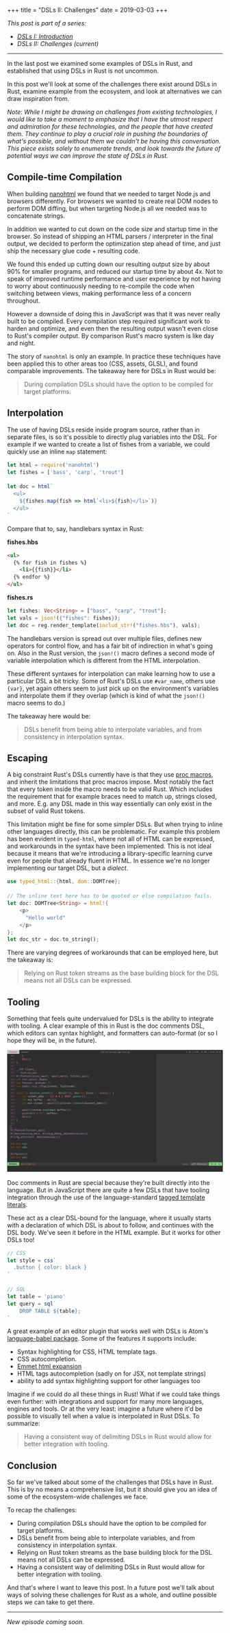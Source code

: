 +++
title = "DSLs II: Challenges"
date = 2019-03-03
+++

_This post is part of a series:_

- [_DSLs I: Introduction_](/dsls-1)
- _DSLs II: Challenges (current)_

---

In the last post we examined some examples of DSLs in Rust, and established that
using DSLs in Rust is not uncommon.

In this post we'll look at some of the challenges there exist around DSLs in Rust, examine example
from the ecosystem, and look at alternatives we can draw inspiration from.

_Note: While I might be drawing on challenges from existing technologies, I would like to take a
moment to emphasize that I have the utmost respect and admiration for these technologies, and the
people that have created them. They continue to play a crucial role in pushing the boundaries of
what's possible, and without them we couldn't be having this conversation. This piece exists solely
to enumerate trends, and look towards the future of potential ways we can improve the state of DSLs
in Rust._

## Compile-time Compilation
When building [nanohtml](https://github.com/choojs/nanohtml) we found that we needed to target
Node.js and browsers differently. For browsers we wanted to create real DOM nodes to perform DOM
diffing, but when targeting Node.js all we needed was to concatenate strings.

In addition we wanted to cut down on the code size and startup time in the browser. So instead of
shipping an HTML parsers / interpreter in the final output, we decided to perform the optimization
step ahead of time, and just ship the necessary glue code + resulting code.

We found this ended up cutting down our resulting output size by about 90% for smaller programs, and
reduced our startup time by about 4x. Not to speak of improved runtime performance and user
experience by not having to worry about continuously needing to re-compile the code when switching
between views, making performance less of a concern throughout.

However a downside of doing this in JavaScript was that it was never really built to be compiled.
Every compilation step required significant work to harden and optimize, and even then the resulting
output wasn't even close to Rust's compiler output. By comparison Rust's macro system is like day
and night.

The story of `nanohtml` is only an example. In practice these techniques have been applied this to
other areas too (CSS, assets, GLSL), and found comparable improvements. The takeaway here for DSLs
in Rust would be:

> During compilation DSLs should have the option to be compiled for target platforms.

## Interpolation
The use of having DSLs reside inside program source, rather than in separate files, is so it's
possible to directly plug variables into the DSL. For example if we wanted to create a list of
fishes from a variable, we could quickly use an inline `map` statement:

```js
let html = require('nanohtml')
let fishes = ['bass', 'carp', 'trout']

let doc = html`
  <ul>
    ${fishes.map(fish => html`<li>${fish}</li>`)}
  </ul>
`
```

Compare that to, say, handlebars syntax in Rust:

__fishes.hbs__
```html
<ul>
  {% for fish in fishes %}
    <li>{{fish}}</li>
  {% endfor %}
</ul>
```

__fishes.rs__
```rust
let fishes: Vec<String> = ["bass", "carp", "trout"];
let vals = json!({"fishes": fishes});
let doc = reg.render_template(includ_str!("fishes.hbs"), vals);
```

The handlebars version is spread out over multiple files, defines new operators for control flow,
and has a fair bit of indirection in what's going on. Also in the Rust version, the `json!()` macro
defines a second mode of variable interpolation which is different from the HTML interpolation.

These different syntaxes for interpolation can make learning how to use a particular DSL a bit
tricky. Some of Rust's DSLs use `#var_name`, others use `{var}`, yet again others seem to just pick
up on the environment's variables and interpolate them if they overlap (which is kind of what the
`json!()` macro seems to do.)

The takeaway here would be:

> DSLs benefit from being able to interpolate variables, and from consistency in interpolation
> syntax.

## Escaping
A big constraint Rust's DSLs currently have is that they use [proc
macros](https://doc.rust-lang.org/proc_macro/index.html), and inherit the limitations that proc
macros impose. Most notably the fact that every token inside the macro needs to be valid Rust. Which
includes the requirement that for example braces need to match up, strings closed, and more. E.g.
any DSL made in this way essentially can only exist in the subset of valid Rust tokens.

This limitation might be fine for some simpler DSLs. But when trying to inline other languages
directly, this can be problematic. For example this problem has been evident in `typed-html`, where
not all of HTML can be expressed, and workarounds in the syntax have been implemented. This is
not ideal because it means that we're introducing a library-specific learning curve even for people
that already fluent in HTML. In essence we're no longer implementing our target DSL, but a
_dialect_.

```rust
use typed_html::{html, dom::DOMTree};

// The inline text here has to be quoted or else compilation fails.
let doc: DOMTree<String> = html!{
    <p>
      "Hello world"
    </p>
};
let doc_str = doc.to_string();
```

There are varying degrees of workarounds that can be employed here, but the takeaway is:

> Relying on Rust token streams as the base building block for the DSL means not all DSLs can be
> expressed.

## Tooling
Something that feels quite undervalued for DSLs is the ability to integrate with tooling. A clear
example of this in Rust is the doc comments DSL, which editors can syntax highlight, and formatters
can auto-format (or so I hope they will be, in the future).

![syntax highlighting for Rust doc comments in vim](./screenshot.png)

Doc comments in Rust are special because they're built directly into the language.
But in JavaScript there are quite a few DSLs that have tooling integration through the use of the
language-standard [tagged template
literals](https://developer.mozilla.org/en-US/docs/Web/JavaScript/Reference/Template_literals#Tagged_templates).

These act as a clear DSL-bound for the language, where it usually starts with a declaration of which
DSL is about to follow, and continues with the DSL body. We've seen it before in the HTML
example. But it works for other DSLs too!

```js
// CSS
let style = css`
  .button { color: black }
`

// SQL
let table = 'piano'
let query = sql`
    DROP TABLE ${table};
`
```

A great example of an editor plugin that works well with DSLs is Atom's [language-babel
package](https://github.com/gandm/language-babel#javascript-tagged-template-literal-grammar-extensions).
Some of the features it supports include:

- Syntax highlighting for CSS, HTML template tags.
- CSS autocompletion.
- [Emmet html expansion](https://docs.emmet.io/)
- HTML tags autocompletion (sadly on for JSX, not template strings)
- ability to add syntax highlighting support for other languages too

Imagine if we could do all these things in Rust! What if we could take things even further: with
integrations and support for many more languages, engines and tools. Or at the very least: imagine a
future where it'd be possible to visually tell when a value is interpolated in Rust DSLs. To
summarize:

> Having a consistent way of delimiting DSLs in Rust would allow for better integration with
> tooling.

## Conclusion
So far we've talked about some of the challenges that DSLs have in Rust. This is by no means a
comprehensive list, but it should give you an idea of some of the ecosystem-wide challenges we face.

To recap the challenges:

- During compilation DSLs should have the option to be compiled for target platforms.
- DSLs benefit from being able to interpolate variables, and from consistency in interpolation
  syntax.
- Relying on Rust token streams as the base building block for the DSL means not all DSLs can be
  expressed.
- Having a consistent way of delimiting DSLs in Rust would allow for better integration with tooling.

And that's where I want to leave this post. In a future post we'll talk about ways of solving these
challenges for Rust as a whole, and outline possible steps we can take to get there.

---

_New episode coming soon._
